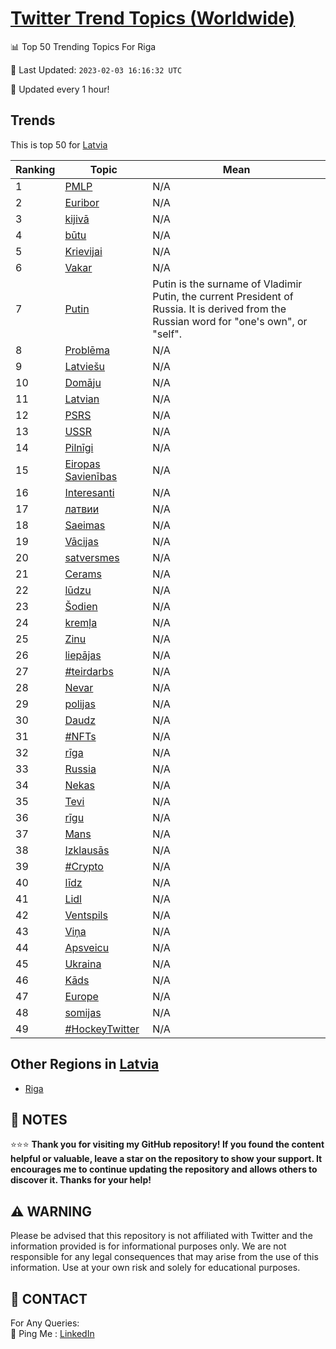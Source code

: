 [Twitter Trend Topics (Worldwide)](https://github.com/ErcinDedeoglu/Twitter-Trend-Topics)
==========


📊 Top 50 Trending Topics For Riga

📆 Last Updated: `2023-02-03 16:16:32 UTC`

🔧 Updated every 1 hour!


## Trends

This is top 50 for [Latvia](</Latvia>)

| Ranking | Topic | Mean |
| ------- | ------------ | ------------ |
| 1 | [PMLP](http://twitter.com/search?q=PMLP) | N/A |
| 2 | [Euribor](http://twitter.com/search?q=Euribor) | N/A |
| 3 | [kijivā](http://twitter.com/search?q=kijiv%c4%81) | N/A |
| 4 | [būtu](http://twitter.com/search?q=b%c5%abtu) | N/A |
| 5 | [Krievijai](http://twitter.com/search?q=Krievijai) | N/A |
| 6 | [Vakar](http://twitter.com/search?q=Vakar) | N/A |
| 7 | [Putin](http://twitter.com/search?q=Putin) | Putin is the surname of Vladimir Putin, the current President of Russia. It is derived from the Russian word for "one's own", or "self". |
| 8 | [Problēma](http://twitter.com/search?q=Probl%c4%93ma) | N/A |
| 9 | [Latviešu](http://twitter.com/search?q=Latvie%c5%a1u) | N/A |
| 10 | [Domāju](http://twitter.com/search?q=Dom%c4%81ju) | N/A |
| 11 | [Latvian](http://twitter.com/search?q=Latvian) | N/A |
| 12 | [PSRS](http://twitter.com/search?q=PSRS) | N/A |
| 13 | [USSR](http://twitter.com/search?q=USSR) | N/A |
| 14 | [Pilnīgi](http://twitter.com/search?q=Piln%c4%abgi) | N/A |
| 15 | [Eiropas Savienības](http://twitter.com/search?q=Eiropas+Savien%c4%abbas) | N/A |
| 16 | [Interesanti](http://twitter.com/search?q=Interesanti) | N/A |
| 17 | [латвии](http://twitter.com/search?q=%d0%bb%d0%b0%d1%82%d0%b2%d0%b8%d0%b8) | N/A |
| 18 | [Saeimas](http://twitter.com/search?q=Saeimas) | N/A |
| 19 | [Vācijas](http://twitter.com/search?q=V%c4%81cijas) | N/A |
| 20 | [satversmes](http://twitter.com/search?q=satversmes) | N/A |
| 21 | [Cerams](http://twitter.com/search?q=Cerams) | N/A |
| 22 | [lūdzu](http://twitter.com/search?q=l%c5%abdzu) | N/A |
| 23 | [Šodien](http://twitter.com/search?q=%c5%a0odien) | N/A |
| 24 | [kremļa](http://twitter.com/search?q=krem%c4%bca) | N/A |
| 25 | [Zinu](http://twitter.com/search?q=Zinu) | N/A |
| 26 | [liepājas](http://twitter.com/search?q=liep%c4%81jas) | N/A |
| 27 | [#teirdarbs](http://twitter.com/search?q=%23teirdarbs) | N/A |
| 28 | [Nevar](http://twitter.com/search?q=Nevar) | N/A |
| 29 | [polijas](http://twitter.com/search?q=polijas) | N/A |
| 30 | [Daudz](http://twitter.com/search?q=Daudz) | N/A |
| 31 | [#NFTs](http://twitter.com/search?q=%23NFTs) | N/A |
| 32 | [rīga](http://twitter.com/search?q=r%c4%abga) | N/A |
| 33 | [Russia](http://twitter.com/search?q=Russia) | N/A |
| 34 | [Nekas](http://twitter.com/search?q=Nekas) | N/A |
| 35 | [Tevi](http://twitter.com/search?q=Tevi) | N/A |
| 36 | [rīgu](http://twitter.com/search?q=r%c4%abgu) | N/A |
| 37 | [Mans](http://twitter.com/search?q=Mans) | N/A |
| 38 | [Izklausās](http://twitter.com/search?q=Izklaus%c4%81s) | N/A |
| 39 | [#Crypto](http://twitter.com/search?q=%23Crypto) | N/A |
| 40 | [līdz](http://twitter.com/search?q=l%c4%abdz) | N/A |
| 41 | [Lidl](http://twitter.com/search?q=Lidl) | N/A |
| 42 | [Ventspils](http://twitter.com/search?q=Ventspils) | N/A |
| 43 | [Viņa](http://twitter.com/search?q=Vi%c5%86a) | N/A |
| 44 | [Apsveicu](http://twitter.com/search?q=Apsveicu) | N/A |
| 45 | [Ukraina](http://twitter.com/search?q=Ukraina) | N/A |
| 46 | [Kāds](http://twitter.com/search?q=K%c4%81ds) | N/A |
| 47 | [Europe](http://twitter.com/search?q=Europe) | N/A |
| 48 | [somijas](http://twitter.com/search?q=somijas) | N/A |
| 49 | [#HockeyTwitter](http://twitter.com/search?q=%23HockeyTwitter) | N/A |



## Other Regions in [Latvia](</Latvia>)

* [Riga](</Latvia/Riga.md>)



## 📝 NOTES

⭐⭐⭐ **Thank you for visiting my GitHub repository! If you found the content helpful or valuable, leave a star on the repository to show your support. It encourages me to continue updating the repository and allows others to discover it. Thanks for your help!**


## ⚠️ WARNING

Please be advised that this repository is not affiliated with Twitter and the information provided is for informational purposes only. We are not responsible for any legal consequences that may arise from the use of this information. Use at your own risk and solely for educational purposes.


## 📨 CONTACT

 For Any Queries:  
            🏓 Ping Me : [LinkedIn](https://www.linkedin.com/in/ercindedeoglu/)
